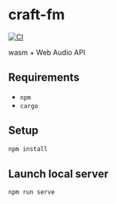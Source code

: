 craft-fm
========

[![CI](https://github.com/akiomik/craft-fm/actions/workflows/ci.yml/badge.svg)](https://github.com/akiomik/craft-fm/actions/workflows/ci.yml)

wasm + Web Audio API

## Requirements

- `npm`
- `cargo`

## Setup

```sh
npm install
```

## Launch local server

```sh
npm run serve
```
